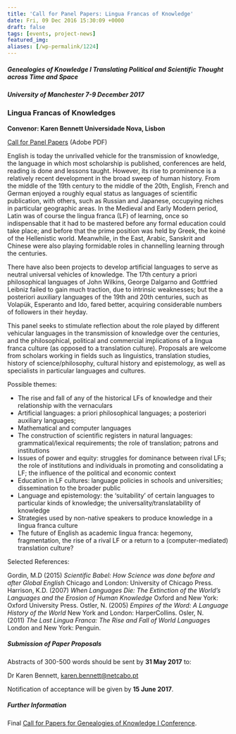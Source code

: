 ```yaml
---
title: 'Call for Panel Papers: Lingua Francas of Knowledge'
date: Fri, 09 Dec 2016 15:30:09 +0000
draft: false
tags: [events, project-news]
featured_img: 
aliases: [/wp-permalink/1224]
---
```


<div class="entry-post"><h5>Genealogies of Knowledge I Translating Political and Scientific Thought across Time and Space</h5>
<h5>University of Manchester 7-9 December 2017</h5>
<h3>Lingua Francas of Knowledges</h3>
<strong>Convenor: Karen Bennett Universidade Nova, Lisbon</strong>

<a href="/wp-content/uploads/2017/02/CFP_lingua_francas_transfer_knowledge.pdf">Call for Panel Papers</a> (Adobe PDF)

English is today the unrivalled vehicle for the transmission of knowledge, the language in which most scholarship is published, conferences are held, reading is done and lessons taught. However, its rise to prominence is a relatively recent development in the broad sweep of human history. From the middle of the 19th century to the middle of the 20th, English, French and German enjoyed a roughly equal status as languages of scientific publication, with others, such as Russian and Japanese, occupying niches in particular geographic areas. In the Medieval and Early Modern period, Latin was of course the lingua franca (LF) of learning, once so indispensable that it had to be mastered before any formal education could take place; and before that the prime position was held by Greek, the koiné of the Hellenistic world. Meanwhile, in the East, Arabic, Sanskrit and Chinese were also playing formidable roles in channelling learning through the centuries.

There have also been projects to develop artificial languages to serve as neutral universal vehicles of knowledge. The 17th century a priori philosophical languages of John Wilkins, George Dalgarno and Gottfried Leibniz failed to gain much traction, due to intrinsic weaknesses; but the a posteriori auxiliary languages of the 19th and 20th centuries, such as Volapük, Esperanto and Ido, fared better, acquiring considerable numbers of followers in their heyday.

This panel seeks to stimulate reflection about the role played by different vehicular languages in the transmission of knowledge over the centuries, and the philosophical, political and commercial implications of a lingua franca culture (as opposed to a translation culture). Proposals are welcome from scholars working in fields such as linguistics, translation studies, history of science/philosophy, cultural history and epistemology, as well as specialists in particular languages and cultures.

Possible themes:
<ul>
 	<li>The rise and fall of any of the historical LFs of knowledge and their relationship with the vernaculars</li>
 	<li>Artificial languages: a priori philosophical languages; a posteriori auxiliary languages;</li>
 	<li>Mathematical and computer languages</li>
 	<li>The construction of scientific registers in natural languages: grammatical/lexical requirements; the role of translation; patrons and institutions</li>
 	<li>Issues of power and equity: struggles for dominance between rival LFs; the role of institutions and individuals in promoting and consolidating a LF; the influence of the political and economic context</li>
 	<li>Education in LF cultures: language policies in schools and universities; dissemination to the broader public</li>
 	<li>Language and epistemology: the ‘suitability’ of certain languages to particular kinds of knowledge; the universality/translatability of knowledge</li>
 	<li>Strategies used by non-native speakers to produce knowledge in a lingua franca culture</li>
 	<li>The future of English as academic lingua franca: hegemony, fragmentation, the rise of a rival LF or a return to a (computer-mediated) translation culture?</li>
</ul>
Selected References:

Gordin, M.D (2015) <em>Scientific Babel: How Science was done before and after Global English</em> Chicago and London: University of Chicago Press.
Harrison, K.D. (2007) <em>When Languages Die: The Extinction of the World’s Languages and the Erosion of Human Knowledge</em> Oxford and New York: Oxford University Press.
Ostler, N. (2005) <em>Empires of the Word: A Language History of the World</em> New York and London: HarperCollins.
Osler, N. (2011) <em>The Last Lingua Franca: The Rise and Fall of World Language</em>s London and New York: Penguin.
<h5>Submission of Paper Proposals</h5>
Abstracts of 300-500 words should be sent by <strong>31 May 2017</strong> to:

Dr Karen Bennett, <a href="mailto:karen.bennett@netcabo.pt">karen.bennett@netcabo.pt</a>

Notification of acceptance will be given by <strong>15 June 2017</strong>.
<h5>Further Information</h5>
Final <a href="http://genealogiesofknowledge.net/2017/03/10/final-call-papers-genealogies-knowledge-i/">Call for Papers for Genealogies of Knowledge I Conference</a>.</div>